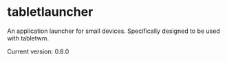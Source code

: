 tabletlauncher
==============

An application launcher for small devices. Specifically designed to be used with tabletwm.

Current version: 0.8.0
